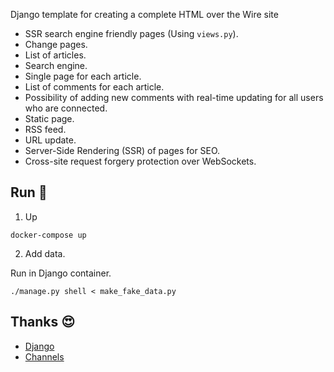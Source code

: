 Django template for creating a complete HTML over the Wire site

- SSR search engine friendly pages (Using `views.py`).
- Change pages.
- List of articles.
- Search engine.
- Single page for each article.
- List of comments for each article.
- Possibility of adding new comments with real-time updating for all users who are connected.
- Static page.
- RSS feed.
- URL update.
- Server-Side Rendering (SSR) of pages for SEO. 
- Cross-site request forgery protection over WebSockets.

## Run 🏃

1. Up

```
docker-compose up
```

2. Add data. 

Run in Django container.

```
./manage.py shell < make_fake_data.py
```

## Thanks 😍

- [Django](https://www.djangoproject.com/)
- [Channels](https://channels.readthedocs.io/en/stable/)
